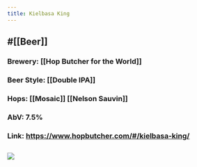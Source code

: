 ```yaml
---
title: Kielbasa King
---
```


## #[[Beer]]
### Brewery: [[Hop Butcher for the World]]

### Beer Style: [[Double IPA]]

### Hops: [[Mosaic]] [[Nelson Sauvin]]

### AbV: 7.5%

### Link: https://www.hopbutcher.com/#/kielbasa-king/

## ![](https://images.squarespace-cdn.com/content/v1/56898fcb05f8e23aa28e30e5/1587006835519-Q34KV28EFL1S26EHHP6H/ke17ZwdGBToddI8pDm48kH5e5AbZ69pvYODqctUP6pt7gQa3H78H3Y0txjaiv_0fDoOvxcdMmMKkDsyUqMSsMWxHk725yiiHCCLfrh8O1z5QHyNOqBUUEtDDsRWrJLTmmzJBBHkqvGAibxByi2-xi3Pvk8W2C7VzWk7QFq0HyqnQS3b2pqlH_miAKj15V_QX/Kielbasa-King-Square-File.jpg?format=1000w)
